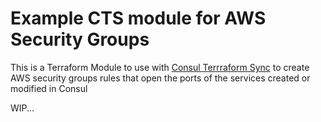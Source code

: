# Example CTS module for AWS Security Groups

This is a Terraform Module to use with [Consul Terrraform Sync](https://developer.hashicorp.com/consul/tutorials/network-infrastructure-automation/consul-terraform-sync-intro) to create AWS security groups rules that open the ports of the services created or modified in Consul

WIP...